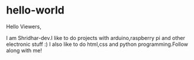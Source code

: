 # hello-world

Hello Viewers,

I am Shridhar-dev.I like to do projects with arduino,raspberry pi and other electronic stuff :)
I also like to do html,css and python programming.Follow along with me!

